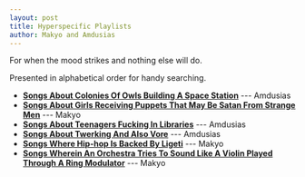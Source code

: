 ```yaml
---
layout: post
title: Hyperspecific Playlists
author: Makyo and Amdusias
---
```


For when the mood strikes and nothing else will do.

Presented in alphabetical order for handy searching.

* [**Songs About Colonies Of Owls Building A Space Station**](https://open.spotify.com/user/forneuslex/playlist/4ktAbSFepAEMHFW1kc4Cqq) --- Amdusias
* [**Songs About Girls Receiving Puppets That May Be Satan From Strange Men**](https://open.spotify.com/user/drabmakyo/playlist/1a9rroina9qiLX8Qm2XQem) --- Makyo
* [**Songs About Teenagers Fucking In Libraries**](https://open.spotify.com/user/forneuslex/playlist/65HunYtzHN5faWCyA4EaqR) --- Amdusias
* [**Songs About Twerking And Also Vore**](https://open.spotify.com/user/forneuslex/playlist/5Eq02z41PrB3tvhEUkmh5B) --- Amdusias
* [**Songs Where Hip-hop Is Backed By Ligeti**](https://open.spotify.com/user/drabmakyo/playlist/3Cg3ZanrMglI30coXZL9pV) --- Makyo
* [**Songs Wherein An Orchestra Tries To Sound Like A Violin Played Through A Ring Modulator**](https://open.spotify.com/user/drabmakyo/playlist/4oWcTSHH3wOmFhYIyNTgpq) --- Makyo
